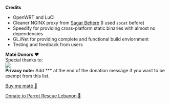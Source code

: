 <b>Credits</b>  
- OpenWRT and LuCI
- Cleaner NGINX proxy from [Sagar Behere](https://sagar.se/blog/speedify/#iptables-magic) (I used `socat` before)
- Speedify for providing cross-platform static binaries with almost no dependencies
- GL.iNet for providing complete and functional build enviornment
- Testing and feedback from users

<b>Maté Donors ❤</b>  
Special thanks to:<br>
<img src="https://raw.githubusercontent.com/TalalMash/SmoothWAN-web/main/donors.drawio.svg"/><br>
<b>Privacy note:</b> Add *** at the end of the donation message if you want to be exempt from this list.<br>

[Buy me maté 🧉](https://www.paypal.com/paypalme/talalmsb/1)  
  
[Donate to Parrot Rescue Lebanon 🦜](https://www.parrotrescuelebanon.com/)

